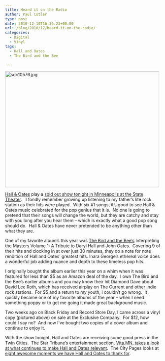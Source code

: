 ```yaml
---
title: Heard it on the Radio
author: Paul Cutler
type: post
date: 2010-12-10T16:36:23+00:00
url: /blog/2010/12/heard-it-on-the-radio/
categories:
  - Digital
  - Vinyl
tags:
  - Hall and Oates
  - The Bird and the Bee

---
```

[<img src="https://i2.wp.com/farm6.static.flickr.com/5045/5216094392_c57680a229.jpg?resize=500%2C375" alt="sdc10576.jpg" width="500" height="375" data-recalc-dims="1" />][1]

[Hall & Oates][2] play a [sold out show tonight in Minneapolis at the State Theater][3].   I fondly remember growing up listening to my father&#8217;s lite rock station as their hits were played.  With six #1 songs, it&#8217;s good to see Hall & Oates music celebrated for the pop genius that it is.  No one is going to pretend that their songs will change the world, but they are catchy and stay with you long after you hear them &#8211; which is exactly what a good pop song should do.  Hall & Oates have never pretended to be anything other than what they are.

One of my favorite album&#8217;s this year was [The Bird and the Bee&#8217;s][4] Interpreting the Masters Volume 1: A Tribute to Daryl Hall and John Oates.  Covering 9 of their hits and clocking in at over just 30 minutes, they do a note for note rendition of Hall and Oates&#8217; greatest hits. Inara George&#8217;s ethereal voice does a wonderful job adding nuance and depth to these timeless pop hits.

I originally bought the album earlier this year on a whim when it was featured for less than $5 as an Amazon deal of the day.  I own The Bird and the Bee&#8217;s earlier albums and you may know their hit Diamond Dave about David Lee Roth, which has received airplay on The Current and other indie rock stations.  For $5 and a return to my youth, I couldn&#8217;t go wrong.  It quickly became one of my favorite albums of the year &#8211; when I need something poppy or to get me going it made great background music.

Two weeks ago on Black Friday and Record Store Day, I came across a vinyl copy (pictured above) on sale at the Exclusive Company.  For $12, how could I say no?  And now I&#8217;ve bought two copies of a cover album and continue to enjoy it.

With the show tonight, Hall and Oates are receiving some good press in the Twin Cities.  The Star Tribune&#8217;s entertainment section, [Vita.MN, takes a look at what continues to make Hall and Oates relevant][5].  The City Pages looks at [eight awesome moments we have Hall and Oates to thank for][6].

 [1]: http://www.flickr.com/photos/silwenae/5216094392/ "sdc10576.jpg by pcutler, on Flickr"
 [2]: http://www.hallandoates.com/
 [3]: http://www.vita.mn/event_detail.php?event_id=100836
 [4]: http://www.thebirdandthebee.com/
 [5]: http://www.vita.mn/story.php?id=111554329&elr=KArksUUUycaEacyU
 [6]: http://blogs.citypages.com/gimmenoise/2010/12/hall_oates_eigh.php